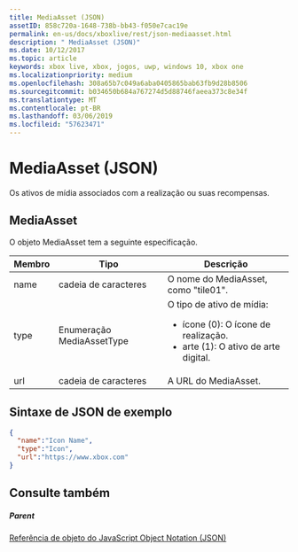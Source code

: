 ```yaml
---
title: MediaAsset (JSON)
assetID: 858c720a-1648-738b-bb43-f050e7cac19e
permalink: en-us/docs/xboxlive/rest/json-mediaasset.html
description: " MediaAsset (JSON)"
ms.date: 10/12/2017
ms.topic: article
keywords: xbox live, xbox, jogos, uwp, windows 10, xbox one
ms.localizationpriority: medium
ms.openlocfilehash: 308a65b7c049a6aba0405865bab63fb9d28b8506
ms.sourcegitcommit: b034650b684a767274d5d88746faeea373c8e34f
ms.translationtype: MT
ms.contentlocale: pt-BR
ms.lasthandoff: 03/06/2019
ms.locfileid: "57623471"
---
```

# <a name="mediaasset-json"></a>MediaAsset (JSON)
Os ativos de mídia associados com a realização ou suas recompensas.
<a id="ID4EN"></a>


## <a name="mediaasset"></a>MediaAsset

O objeto MediaAsset tem a seguinte especificação.

| Membro| Tipo| Descrição|
| --- | --- | --- |
| name| cadeia de caracteres| O nome do MediaAsset, como "tile01".|
| type| Enumeração MediaAssetType| O tipo de ativo de mídia: <ul><li>ícone (0): O ícone de realização.</li><li>arte (1): O ativo de arte digital.</li></ul> | 
| url| cadeia de caracteres| A URL do MediaAsset.|

<a id="ID4EFC"></a>


## <a name="sample-json-syntax"></a>Sintaxe de JSON de exemplo


```json
{
  "name":"Icon Name",
  "type":"Icon",
  "url":"https://www.xbox.com"
}

```


<a id="ID4EOC"></a>


## <a name="see-also"></a>Consulte também

<a id="ID4EQC"></a>


##### <a name="parent"></a>Parent

[Referência de objeto do JavaScript Object Notation (JSON)](atoc-xboxlivews-reference-json.md)
